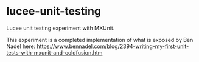 # lucee-unit-testing
Lucee unit testing experiment with MXUnit.

This experiment is a completed implementation of what is exposed by Ben Nadel here:
https://www.bennadel.com/blog/2394-writing-my-first-unit-tests-with-mxunit-and-coldfusion.htm